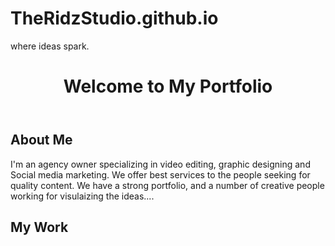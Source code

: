 # TheRidzStudio.github.io
where ideas spark.
<!DOCTYPE html>
<html lang="en">
<head>
    <meta charset="UTF-8">
    <meta name="viewport" content="width=device-width, initial-scale=1.0">
    <title>My Portfolio</title>
    <link rel="stylesheet" href="styles.css">
</head>
<body>
    <header>
        <h1>Welcome to My Portfolio</h1>
    </header>
    <section>
        <h2>About Me</h2>
        <p>I'm an agency owner specializing in video editing, graphic designing and Social media marketing. 
          We offer best services to the people seeking for quality content. We have a strong portfolio, and 
          a number of creative people working for visulaizing the ideas....</p>
    </section>
    <section>
        <h2>My Work</h2>
        <!-- Showcase your work here -->
    </section>
</body>
</html>
